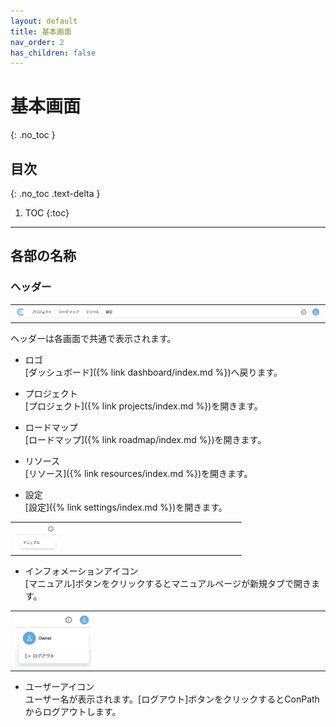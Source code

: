 ```yaml
---
layout: default
title: 基本画面
nav_order: 2
has_children: false
---
```


# 基本画面
{: .no_toc }

## 目次
{: .no_toc .text-delta }

1. TOC
{:toc}

---

## 各部の名称

### ヘッダー
<table><tr><td>
<img src="/assets/images/basic/1.png">
</td></tr></table>

ヘッダーは各画面で共通で表示されます。

- ロゴ  
  [ダッシュボード]({% link dashboard/index.md  %})へ戻ります。

- プロジェクト  
  [プロジェクト]({% link projects/index.md  %})を開きます。

- ロードマップ  
  [ロードマップ]({% link roadmap/index.md  %})を開きます。

- リソース  
  [リソース]({% link resources/index.md  %})を開きます。

- 設定  
  [設定]({% link settings/index.md  %})を開きます。
<table><tr><td>
<img src="/assets/images/basic/3.png" width="20%">
</td></tr></table>

- インフォメーションアイコン  
  [マニュアル]ボタンをクリックするとマニュアルページが新規タブで開きます。
<table><tr><td>
<img src="/assets/images/basic/4.png" width="25%">
</td></tr></table>

- ユーザーアイコン  
  ユーザー名が表示されます。[ログアウト]ボタンをクリックするとConPathからログアウトします。
